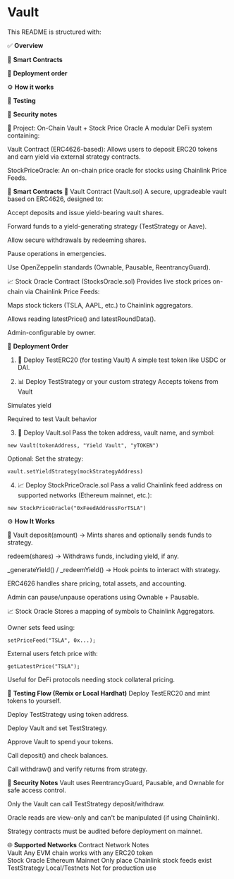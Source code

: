 # Vault

This README is structured with:

✅ **Overview**

🧱 **Smart Contracts**

🚀 **Deployment order**

⚙️ **How it works**

🧪 **Testing**

🔐 **Security notes**



📘 Project: On-Chain Vault + Stock Price Oracle
A modular DeFi system containing:

Vault Contract (ERC4626-based): Allows users to deposit ERC20 tokens and earn yield via external strategy contracts.

StockPriceOracle: An on-chain price oracle for stocks using Chainlink Price Feeds.


🧱 **Smart Contracts**
🏦 Vault Contract (Vault.sol)
A secure, upgradeable vault based on ERC4626, designed to:

Accept deposits and issue yield-bearing vault shares.

Forward funds to a yield-generating strategy (TestStrategy or Aave).

Allow secure withdrawals by redeeming shares.

Pause operations in emergencies.

Use OpenZeppelin standards (Ownable, Pausable, ReentrancyGuard).


📈 Stock Oracle Contract (StocksOracle.sol)
Provides live stock prices on-chain via Chainlink Price Feeds:

Maps stock tickers (TSLA, AAPL, etc.) to Chainlink aggregators.

Allows reading latestPrice() and latestRoundData().

Admin-configurable by owner.



🧭 **Deployment Order**
1. 🧪 Deploy TestERC20 (for testing Vault)
A simple test token like USDC or DAI.

2. 📊 Deploy TestStrategy or your custom strategy
Accepts tokens from Vault

Simulates yield

Required to test Vault behavior

3. 🏦 Deploy Vault.sol
Pass the token address, vault name, and symbol:

```
new Vault(tokenAddress, "Yield Vault", "yTOKEN")
```

Optional: Set the strategy:


```
vault.setYieldStrategy(mockStrategyAddress)
```


4. 📈 Deploy StockPriceOracle.sol
Pass a valid Chainlink feed address on supported networks (Ethereum mainnet, etc.):

```
new StockPriceOracle("0xFeedAddressForTSLA")
```


⚙️ **How It Works**

🏦 Vault
deposit(amount) → Mints shares and optionally sends funds to strategy.

redeem(shares) → Withdraws funds, including yield, if any.

_generateYield() / _redeemYield() → Hook points to interact with strategy.

ERC4626 handles share pricing, total assets, and accounting.

Admin can pause/unpause operations using Ownable + Pausable.


📈 Stock Oracle
Stores a mapping of symbols to Chainlink Aggregators.

Owner sets feed using:

```
setPriceFeed("TSLA", 0x...);
```

External users fetch price with:

```
getLatestPrice("TSLA");
```

Useful for DeFi protocols needing stock collateral pricing.

🧪 **Testing Flow (Remix or Local Hardhat)**
Deploy TestERC20 and mint tokens to yourself.

Deploy TestStrategy using token address.

Deploy Vault and set TestStrategy.

Approve Vault to spend your tokens.

Call deposit() and check balances.

Call withdraw() and verify returns from strategy.



🔐 **Security Notes**
Vault uses ReentrancyGuard, Pausable, and Ownable for safe access control.

Only the Vault can call TestStrategy deposit/withdraw.

Oracle reads are view-only and can't be manipulated (if using Chainlink).

Strategy contracts must be audited before deployment on mainnet.



🌐 **Supported Networks**
Contract	                        Network	                  Notes                                       
Vault	                         Any EVM chain	              works with any ERC20 token                               
Stock Oracle	                Ethereum Mainnet	            Only place Chainlink stock feeds exist                            
TestStrategy	                Local/Testnets	              Not for production use                              

